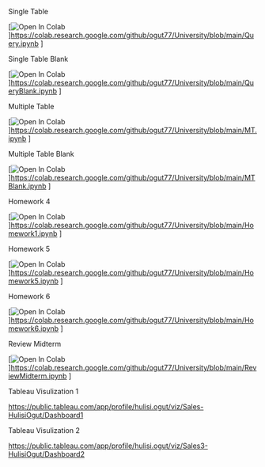 Single Table

[![Open In Colab](https://colab.research.google.com/assets/colab-badge.svg)]https://colab.research.google.com/github/ogut77/University/blob/main/Query.ipynb ]

Single Table Blank

[![Open In Colab](https://colab.research.google.com/assets/colab-badge.svg)]https://colab.research.google.com/github/ogut77/University/blob/main/QueryBlank.ipynb ]


Multiple Table


[![Open In Colab](https://colab.research.google.com/assets/colab-badge.svg)]https://colab.research.google.com/github/ogut77/University/blob/main/MT.ipynb ]


Multiple Table Blank


[![Open In Colab](https://colab.research.google.com/assets/colab-badge.svg)]https://colab.research.google.com/github/ogut77/University/blob/main/MTBlank.ipynb ]

Homework 4

[![Open In Colab](https://colab.research.google.com/assets/colab-badge.svg)]https://colab.research.google.com/github/ogut77/University/blob/main/Homework1.ipynb ]

Homework 5

[![Open In Colab](https://colab.research.google.com/assets/colab-badge.svg)]https://colab.research.google.com/github/ogut77/University/blob/main/Homework5.ipynb ]

Homework 6

[![Open In Colab](https://colab.research.google.com/assets/colab-badge.svg)]https://colab.research.google.com/github/ogut77/University/blob/main/Homework6.ipynb ]

Review Midterm

[![Open In Colab](https://colab.research.google.com/assets/colab-badge.svg)]https://colab.research.google.com/github/ogut77/University/blob/main/ReviewMidterm.ipynb ]

Tableau Visulization 1

https://public.tableau.com/app/profile/hulisi.ogut/viz/Sales-HulisiOgut/Dashboard1

Tableau Visulization 2

https://public.tableau.com/app/profile/hulisi.ogut/viz/Sales3-HulisiOgut/Dashboard2


